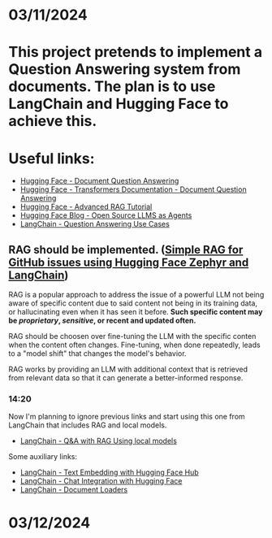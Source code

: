 # 03/11/2024

# This project pretends to implement a Question Answering system from documents. The plan is to use LangChain and Hugging Face to achieve this.

# Useful links:
- [Hugging Face - Document Question Answering](https://huggingface.co/tasks/document-question-answering)
- [Hugging Face - Transformers Documentation - Document Question Answering](https://huggingface.co/docs/transformers/en/tasks/document_question_answering)
- [Hugging Face - Advanced RAG Tutorial](https://huggingface.co/learn/cookbook/en/advanced_rag)
- [Hugging Face Blog - Open Source LLMS as Agents](https://huggingface.co/blog/open-source-llms-as-agents)
- [LangChain - Question Answering Use Cases](https://python.langchain.com/docs/use_cases/question_answering) 

## **RAG should be implemented.** ([Simple RAG for GitHub issues using Hugging Face Zephyr and LangChain](https://huggingface.co/learn/cookbook/en/rag_zephyr_langchain))
RAG is a popular approach to address the issue of a powerful LLM not being aware of specific content due to said content not being in its training data, or hallucinating even when it has seen it before. **Such specific content may be *proprietary*, *sensitive*, or recent and updated often.**

RAG should be choosen over fine-tuning the LLM with the specific conten when the content often changes. Fine-tuning, when done repeatedly, leads to a "model shift" that changes the model's behavior.

RAG works by providing an LLM with additional context that is retrieved from relevant data so that it can generate a better-informed response.

### 14:20
Now I'm planning to ignore previous links and start using this one from LangChain that includes RAG and local models.
- [LangChain - Q&A with RAG Using local models](https://python.langchain.com/docs/use_cases/question_answering/local_retrieval_qa)

Some auxiliary links:
- [LangChain - Text Embedding with Hugging Face Hub](https://python.langchain.com/docs/integrations/text_embedding/huggingfacehub)
- [LangChain - Chat Integration with Hugging Face](https://python.langchain.com/docs/integrations/chat/huggingface)
- [LangChain - Document Loaders](https://python.langchain.com/docs/modules/data_connection/document_loaders)


# 03/12/2024

